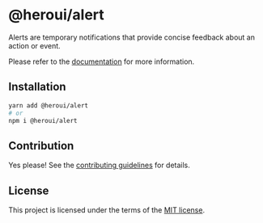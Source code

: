 # @heroui/alert

Alerts are temporary notifications that provide concise feedback about an action or event.

Please refer to the [documentation](https://nextui.org/docs/components/alert) for more information.

## Installation

```sh
yarn add @heroui/alert
# or
npm i @heroui/alert
```

## Contribution

Yes please! See the
[contributing guidelines](https://github.com/frontio-ai/heroui/blob/master/CONTRIBUTING.md)
for details.

## License

This project is licensed under the terms of the
[MIT license](https://github.com/frontio-ai/heroui/blob/master/LICENSE).
